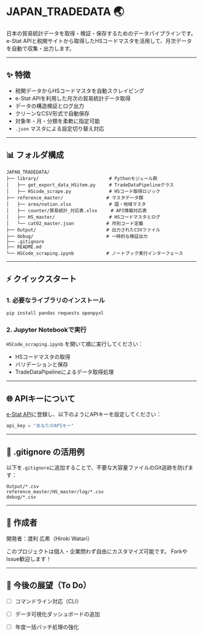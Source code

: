# JAPAN_TRADEDATA 🌏

日本の貿易統計データを取得・検証・保存するためのデータパイプラインです。
e-Stat APIと税関サイトから取得したHSコードマスタを活用して、月次データを自動で収集・出力します。

---

## ✨ 特徴

- 税関データからHSコードマスタを自動スクレイピング
- e-Stat APIを利用した月次の貿易統計データ取得
- データの構造検証とログ出力
- クリーンなCSV形式で自動保存
- 対象年・月・分類を柔軟に指定可能
- `.json` マスタによる設定切り替え対応

---

## 📊 フォルダ構成

```
JAPAN_TRADEDATA/
├── library/                          # Pythonモジュール群
│   ├── get_export_data_HSitem.py     # TradeDataPipelineクラス
│   ├── HScode_scrape.py              # HSコード取得ロジック
├── reference_master/                # マスタデータ類
│   ├── area/nation.xlsx              # 国・地域マスタ
│   ├── counter/貿易統計_対応表.xlsx     # API情報対応表
│   ├── HS_master/                    # HSコードマスタとログ
│   └── cat02_master.json            # 月別コード定義
├── Output/                          # 出力されたCSVファイル
├── debug/                           # 一時的な検証出力
├── .gitignore
├── README.md
└── HSCode_scraping.ipynb            # ノートブック実行インターフェース
```

---

## ⚡ クイックスタート

### 1. 必要なライブラリのインストール
```bash
pip install pandas requests openpyxl
```

### 2. Jupyter Notebookで実行
`HSCode_scraping.ipynb` を開いて順に実行してください：

- HSコードマスタの取得
- バリデーションと保存
- TradeDataPipelineによるデータ取得処理

---

## 🌐 APIキーについて
[e-Stat API](https://www.e-stat.go.jp/)に登録し、以下のようにAPIキーを設定してください：
```python
api_key = "あなたのAPIキー"
```

---

## 📂 .gitignore の活用例
以下を`.gitignore`に追加することで、不要な大容量ファイルのGit追跡を防げます：
```
Output/*.csv
reference_master/HS_master/log/*.csv
debug/*.csv
```

---

## 📝 作成者
開発者：渡利 広希（Hiroki Watari）

このプロジェクトは個人・企業問わず自由にカスタマイズ可能です。
ForkやIssue歓迎します！

---

## 🚀 今後の展望（To Do）
- [ ] コマンドライン対応（CLI）
- [ ] データ可視化ダッシュボードの追加
- [ ] 年度一括バッチ処理の強化


